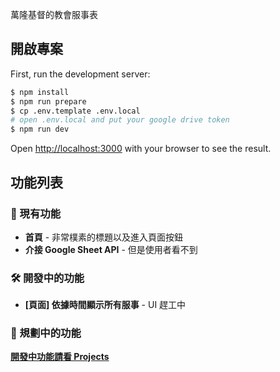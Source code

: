 萬隆基督的教會服事表

## 開啟專案

First, run the development server:

```bash
$ npm install
$ npm run prepare
$ cp .env.template .env.local
# open .env.local and put your google drive token
$ npm run dev
```

Open [http://localhost:3000](http://localhost:3000) with your browser to see the result.

## 功能列表

### 🚀 現有功能

- **首頁** - 非常樸素的標題以及進入頁面按鈕
- **介接 Google Sheet API** - 但是使用者看不到

### 🛠️ 開發中的功能

- **[頁面] 依據時間顯示所有服事** - UI 趕工中

### 📅 規劃中的功能

**[開發中功能請看 Projects](https://github.com/orgs/wanlong-church/projects/1)**
